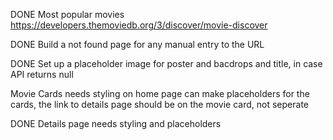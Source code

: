 DONE Most popular movies
https://developers.themoviedb.org/3/discover/movie-discover

DONE Build a not found page for any manual entry to the URL

DONE Set up a placeholder image for poster and bacdrops and title, in case API returns null

Movie Cards needs styling on home page can make placeholders for the cards, the link to details page should be on the movie card, not seperate

DONE Details page needs styling and placeholders